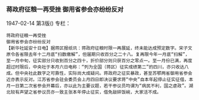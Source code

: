 ### 蒋政府征粮一再受挫  御用省参会亦纷纷反对

1947-02-14
第3版()
专栏：

    蒋政府征粮一再受挫
    御用省参会亦纷纷反对
    【新华社延安十日电】据蒋区报纸讯：蒋政府征粮时限一再展延，终未能达成预定数字。宋子文原令各省限去年十二月底“扫数缴解”，但届期只收百分之二十八。复再限今年一月底“扫解”，至一月中旬，征实部分只收到百分之四十，折价部分则只获百分之零点一。至一月份已满，再度超过时限后，中央社于本月六日电称：“列为全国（蒋区）征实成绩第二”的四川，亦只收达八成。但中央社此数字之可靠性，实际尚大成疑问。蒋政府之征实暴政，甚至苏鄂两省御用省参会近亦表示反对。江苏省参会驻会委员会上月四日即决议要求蒋“中央”自本年起停止征实征借，本月一日第二次省参会开幕后，亦以此为主要议题，若干参议员均谓为“病民不利，国之虐政”。湖北较有声望之省参议员亦一致主张本年停止征实，借免敲碎饭碗，大家活不成。
